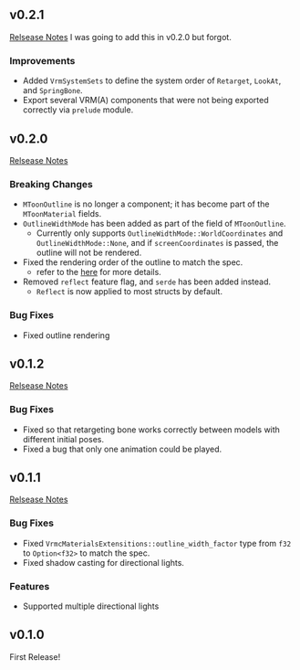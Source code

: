 ## v0.2.1

[Relsease Notes](https://github.com/not-elm/bevy_vrm1/releases/tag/v0.2.1)
I was going to add this in v0.2.0 but forgot.

### Improvements

- Added `VrmSystemSets` to define the system order of `Retarget`, `LookAt`, and `SpringBone`.
- Export several VRM(A) components that were not being exported correctly via `prelude` module.

## v0.2.0

[Relsease Notes](https://github.com/not-elm/bevy_vrm1/releases/tag/v0.2.0)

### Breaking Changes

- `MToonOutline` is no longer a component; it has become part of the `MToonMaterial` fields.
- `OutlineWidthMode` has been added as part of the field of `MToonOutline`.
    - Currently only supports `OutlineWidthMode::WorldCoordinates` and `OutlineWidthMode::None`, and if
      `screenCoordinates` is passed, the outline will not be rendered.
- Fixed the rendering order of the outline to match the spec.
    - refer to
      the [here](https://github.com/vrm-c/vrm-specification/blob/master/specification/VRMC_materials_mtoon-1.0/README.md#rendering)
      for more details.
- Removed `reflect` feature flag, and `serde` has been added instead.
    - `Reflect` is now applied to most structs by default.

### Bug Fixes

- Fixed outline rendering

## v0.1.2

[Relsease Notes](https:/x/github.com/not-elm/bevy_vrm1/releases/tag/v0.1.2)

### Bug Fixes

- Fixed so that retargeting bone works correctly between models with different initial poses.
- Fixed a bug that only one animation could be played.

## v0.1.1

[Relsease Notes](https://github.com/not-elm/bevy_vrm1/releases/tag/v0.1.1)

### Bug Fixes

- Fixed `VrmcMaterialsExtensitions::outline_width_factor` type from `f32` to `Option<f32>` to match the spec.
- Fixed shadow casting for directional lights.

### Features

- Supported multiple directional lights

## v0.1.0

First Release!